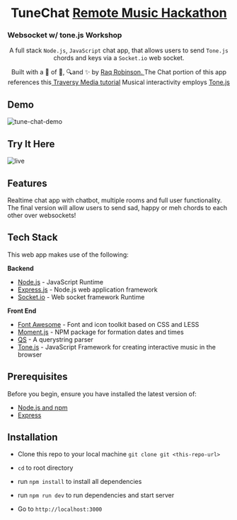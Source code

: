 <h1 align='center'><b> TuneChat </b>
<a href ="https://remotemusichackathon.splashthat.com/">Remote Music Hackathon</a> </h1>  
<h3>Websocket w/ tone.js Workshop</h3>

<p align='center'> A full stack <code>Node.js</code>, <code>JavaScript</code> chat app, that allows users to send <code>Tone.js</code> chords and keys via a <code>Socket.io</code> web socket. 
</p>

<p align="center">
Built with a 🖤 of 🎵, 🔍and ✨ by <a href='https://github.com/robin-raq'> Raq Robinson. </a> The Chat portion of this app references this<a href='https://www.youtube.com/watch?v=jD7FnbI76Hg&t=22s'> Traversy Media tutorial</a> Musical interactivity employs <a href='https://tonejs.github.io/'> Tone.js</a>
</p>

## **Demo**

![tune-chat-demo](/public/images/demo.gif)

## **Try It Here**

![live](https://tune-chat.glitch.me)

## **Features**

Realtime chat app with chatbot, multiple rooms and full user functionality. The final version will allow users to send sad, happy or meh chords to each other over websockets!

## **Tech Stack**

This web app makes use of the following:

**Backend**

- [Node.js](https://nodejs.org/en/) - JavaScript Runtime
- [Express.js](https://expressjs.com/) - Node.js web application framework
- [Socket.io](https://socket.io/) - Web socket framework Runtime

**Front End**

- [Font Awesome](https://fontawesome.com/) - Font and icon toolkit based on CSS and LESS
- [Moment.js](https://momentjs.com/) - NPM package for formation dates and times
- [QS](https://cdnjs.com/libraries/qs) - A querystring parser
- [Tone.js](https://tonejs.github.io/) - JavaScript Framework for creating interactive music in the browser

## **Prerequisites**

Before you begin, ensure you have installed the latest version of:

- [Node.js and npm](https://nodejs.org/en/)
- [Express](https://expressjs.com/)

## **Installation**

- Clone this repo to your local machine `git clone git <this-repo-url>`

- `cd` to root directory

- run `npm install` to install all dependencies

- run `npm run dev` to run dependencies and start server

- Go to `http://localhost:3000`
